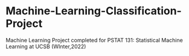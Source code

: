 # Machine-Learning-Classification-Project
Machine Learning Project completed for PSTAT 131: Statistical Machine Learning at UCSB (WInter,2022)
